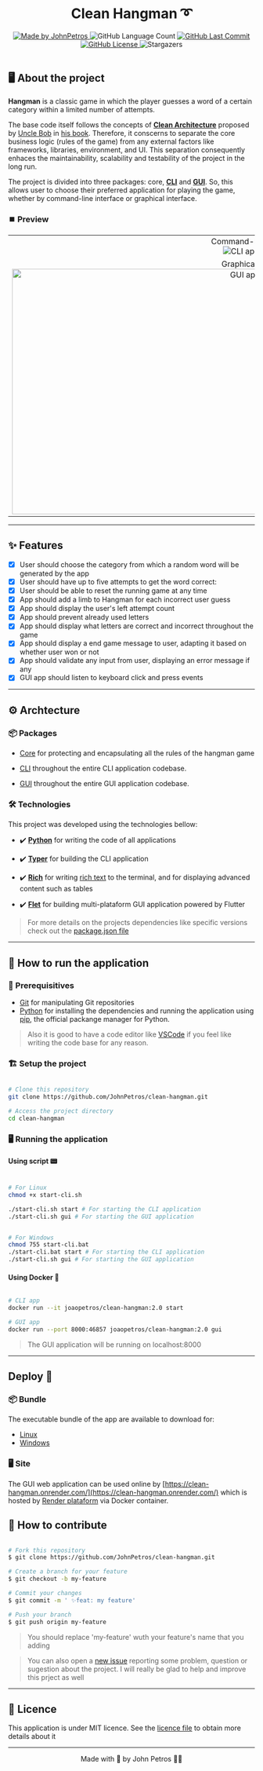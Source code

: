 <h1 align="center">
  Clean Hangman ➰
</h1>

<div align="center">
   <a href="https://github.com/JohnPetros">
      <img alt="Made by JohnPetros" src="https://img.shields.io/badge/made%20by-JohnPetros-blueviolet">
   </a>
   <img alt="GitHub Language Count" src="https://img.shields.io/github/languages/count/JohnPetros/clean-hangman">
   <a href="https://github.com/JohnPetros/clean-hangman/commits/main">
      <img alt="GitHub Last Commit" src="https://img.shields.io/github/last-commit/JohnPetros/clean-hangman">
   </a>
  </a>
   </a>
   <a href="https://github.com/JohnPetros/clean-hangman/blob/main/LICENSE.md">
      <img alt="GitHub License" src="https://img.shields.io/github/license/JohnPetros/clean-hangman">
   </a>
    <img alt="Stargazers" src="https://img.shields.io/github/stars/JohnPetros/clean-hangman?style=social">
</div>
<br>

## 🖥️ About the project

**Hangman** is a classic game in which the player guesses a word of a certain category within a limited number of attempts.

The base code itself follows the concepts of **[Clean Architecture](https://www.freecodecamp.org/news/a-quick-introduction-to-clean-architecture-990c014448d2/)** proposed by [Uncle Bob](http://cleancoder.com/products) in [his book](https://www.amazon.com.br/Clean-Architecture-Craftsmans-Software-Structure/dp/0134494164). Therefore, it conscerns to separate the core business logic (rules of the game) from any external factors like frameworks, libraries, environment, and UI. This separation consequently enhaces the maintainability, scalability and testability of the project in the long run.

The project is divided into three packages: core, **[CLI](https://www.w3schools.com/whatis/whatis_cli.asp)** and **[GUI](https://www.geeksforgeeks.org/what-is-graphical-user-interface/)**. So, this allows user to choose their preferred application for playing the game, whether by command-line interface or graphical interface.

### ⏹️ Preview

<table align="center">
  <tr>
    <td align="center">
      <span>Command-line Interface<br/></span>
      <img src="documentation/images/cli.png" alt="CLI app preview" />
    </td>
  </tr>  
   <tr>
    <td align="center" >
      <span>Graphical Interface<br/></span>
      <img src="documentation/images/gui.png" height="500" width="1000" alt="GUI app preview" />
    </td>
  </tr>  
</table>


---

## ✨ Features

- [x] User should choose the category from which a random word will be generated by the app
- [x] User should have up to five attempts to get the word correct:
- [x] User should be able to reset the running game at any time
- [x] App should add a limb to Hangman for each incorrect user guess
- [x] App should display the user's left attempt count
- [x] App should prevent already used letters
- [x] App should display what letters are correct and incorrect throughout the game
- [x] App should display a end game message to user, adapting it based on whether user won or not
- [x] App should validate any input from user, displaying an error message if any
- [x] GUI app should listen to keyboard click and press events

---

## ⚙️ Archtecture

### 📦 Packages

- [Core](https://github.com/JohnPetros/clean-hangman/tree/main/packages/core) for protecting and encapsulating all the rules of the hangman game

- [CLI](https://github.com/JohnPetros/clean-hangman/tree/main/packages/cli) throughout the entire CLI application codebase.

- [GUI](https://github.com/JohnPetros/clean-hangman/tree/main/packages/gui) throughout the entire GUI application codebase.

### 🛠️ Technologies

This project was developed using the technologies bellow:

- ✔️ **[Python](https://www.python.org/)** for writing the code of all applications

- ✔️ **[Typer](https://typer.tiangolo.com/)** for building the CLI application

- ✔️ **[Rich](https://rich.readthedocs.io/en/stable/introduction.html)** for writing [rich text](https://www.contentful.com/developers/docs/concepts/rich-text/#:~:text=Rich%20Text%20is%20a%20field,pure%20JSON%20rather%20than%20HTML.) to the terminal, and for displaying advanced content such as tables

- ✔️ **[Flet](https://flet.dev/)** for building multi-plataform GUI application powered by Flutter

> For more details on the projects dependencies like specific versions check out the [package.json file](https://github.com/JohnPetros/clean-hangman/blob/main/package.json)

---

## 🚀 How to run the application

### 🔧 Prerequisitives


- [Git](https://git-scm.com/) for manipulating Git repositories
- [Python](https://www.python.org/) for installing the dependencies and running the application using [pip](https://www.w3schools.com/python/python_pip.asp), the official packange manager for Python.

> Also it is good to have a code editor like [VSCode](https://code.visualstudio.com/) if you feel like writing the code base for any reason.

### 🏗️ Setup the project

```bash

# Clone this repository
git clone https://github.com/JohnPetros/clean-hangman.git

# Access the project directory
cd clean-hangman

```

### 🖥️ Running the application

#### Using script 📟

```bash

# For Linux
chmod +x start-cli.sh

./start-cli.sh start # For starting the CLI application
./start-cli.sh gui # For starting the GUI application


# For Windows
chmod 755 start-cli.bat
./start-cli.bat start # For starting the CLI application
./start-cli.sh gui # For starting the GUI application
```

#### Using Docker 🐳


```bash

# CLI app
docker run --it joaopetros/clean-hangman:2.0 start

# GUI app
docker run --port 8000:46857 joaopetros/clean-hangman:2.0 gui

```

> The GUI application will be running on localhost:8000

---

## Deploy 🚚 


### 📦 Bundle

The executable bundle of the app are available to download for:

- [Linux](https://github.com/JohnPetros/clean-hangman/releases/download/0.0.4/tradutor_ubuntu.zip)
- [Windows](https://github.com/JohnPetros/clean-hangman/releases/download/0.0.4/tradutor_windows.zip)

### 🖥️ Site

The GUI web application can be used online by [https://clean-hangman.onrender.com/](https://clean-hangman.onrender.com/) which is hosted by [Render plataform](https://dashboard.render.com/) via Docker container.

## 💪 How to contribute

```bash

# Fork this repository
$ git clone https://github.com/JohnPetros/clean-hangman.git

# Create a branch for your feature
$ git checkout -b my-feature

# Commit your changes
$ git commit -m ' ✨feat: my feature'

# Push your branch
$ git push origin my-feature

```

> You should replace 'my-feature' wuth your feature's name that you adding

> You can also open a [new issue](https://github.com/JohnPetros/clean-hangman/issues) reporting some problem, question or sugestion about the project. I will really be glad to help and improve this prject as well 

---

## 📝 Licence

This application is under MIT licence. See the [licence file](LICENSE) to obtain more details about it

---

<p align="center">
  Made with 💜 by John Petros 👋🏻
</p>

